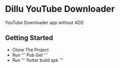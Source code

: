 # Dillu YouTube Downloader

YouTube Downloader app without ADS

## Getting Started

- Clone The Project
- Run
''' Pub Get '''
- Run
''' flutter build apk '''
